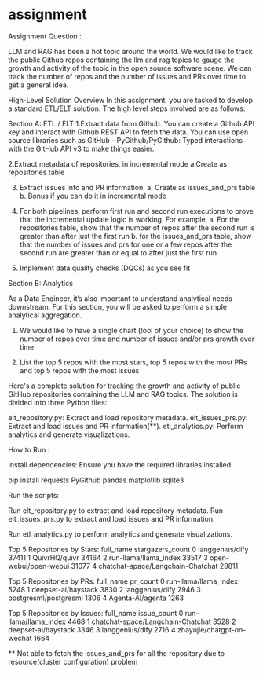 # assignment

Assignment Question :

LLM and RAG has been a hot topic around the world. We would like to track the public Github repos containing the llm and rag topics to gauge the growth and activity of the topic in the open source software scene. We can track the number of repos and the number of issues and PRs over time to get a general idea.


High-Level Solution Overview
In this assignment, you are tasked to develop a standard ETL/ELT solution. The high level steps involved are as follows:

Section A: ETL / ELT
1.Extract data from Github. You can create a Github API key and interact with Github REST API to fetch the data. You can use open source libraries such as GitHub - PyGithub/PyGithub: Typed interactions with the GitHub API v3 to make things easier.
 
2.Extract metadata of repositories, in incremental mode
a.Create as repositories table

3.  Extract issues info and PR information.
a. Create as issues_and_prs table
b. Bonus if you can do it in incremental mode

4. For both pipelines, perform first run and second run executions to prove that the incremental update logic is working. For example,
 a. For the repositories table, show that the number of repos after the second run is greater than after just the first run
 b. for the issues_and_prs table, show that the number of issues and prs for one or a few repos after the second run are greater than or equal to after just the first run

5. Implement data quality checks (DQCs) as you see fit

Section B: Analytics

As a Data Engineer, it’s also important to understand analytical needs downstream. For this section, you will be asked to perform a simple analytical aggregation. 

1. We would like to have a single chart (tool of your choice) to show the number of repos over time and number of issues and/or prs growth over time

2. List the top 5 repos with the most stars, top 5 repos with the most PRs and top 5 repos with the most issues


Here's a complete solution for tracking the growth and activity of public GitHub repositories containing the LLM and RAG topics. The solution is divided into three Python files:

elt_repository.py: Extract and load repository metadata.
elt_issues_prs.py: Extract and load issues and PR information(**).
etl_analytics.py: Perform analytics and generate visualizations.


How to Run :

Install dependencies: Ensure you have the required libraries installed:

pip install requests PyGithub pandas matplotlib sqlite3

Run the scripts:

Run elt_repository.py to extract and load repository metadata.
Run elt_issues_prs.py to extract and load issues and PR information.




Run etl_analytics.py to perform analytics and generate visualizations.






Top 5 Repositories by Stars:
                           full_name  stargazers_count
0                    langgenius/dify             37411
1                      QuivrHQ/quivr             34164
2              run-llama/llama_index             33517
3              open-webui/open-webui             31077
4  chatchat-space/Langchain-Chatchat             29811

Top 5 Repositories by PRs:
               full_name  pr_count
0  run-llama/llama_index      5248
1    deepset-ai/haystack      3830
2        langgenius/dify      2946
3  postgresml/postgresml      1306
4       Agenta-AI/agenta      1263

Top 5 Repositories by Issues:
                           full_name  issue_count
0              run-llama/llama_index         4468
1  chatchat-space/Langchain-Chatchat         3528
2                deepset-ai/haystack         3346
3                    langgenius/dify         2716
4         zhayujie/chatgpt-on-wechat         1664





** Not able to fetch the issues_and_prs for all the repository due to resource(cluster configuration) problem  
